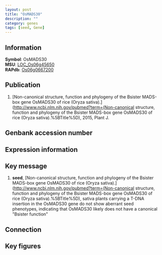 ```yaml
---
layout: post
title: "OsMADS30"
description: ""
category: genes
tags: [seed, Gene]
---
```


## Information
__Symbol__: OsMADS30  
__MSU__: [LOC_Os06g45650](http://rice.plantbiology.msu.edu/cgi-bin/ORF_infopage.cgi?orf=LOC_Os06g45650)  
__RAPdb__: [Os06g0667200](http://rapdb.dna.affrc.go.jp/viewer/gbrowse_details/irgsp1?name=Os06g0667200)  

## Publication
1. [Non-canonical structure, function and phylogeny of the Bsister MADS-box gene OsMADS30 of rice (Oryza sativa).](http://www.ncbi.nlm.nih.gov/pubmed?term=(Non-canonical structure, function and phylogeny of the Bsister MADS-box gene OsMADS30 of rice (Oryza sativa).%5BTitle%5D), 2015, Plant J.

## Genbank accession number

## Expression information

## Key message
1. __seed__, [Non-canonical structure, function and phylogeny of the Bsister MADS-box gene OsMADS30 of rice (Oryza sativa).](http://www.ncbi.nlm.nih.gov/pubmed?term=(Non-canonical structure, function and phylogeny of the Bsister MADS-box gene OsMADS30 of rice (Oryza sativa).%5BTitle%5D),  sativa plants carrying a T-DNA insertion in the OsMADS30 gene do not show aberrant seed phenotypes, indicating that OsMADS30 likely does not have a canonical &quot;Bsister function&quot;

## Connection

## Key figures


